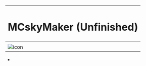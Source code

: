 |<h1>MCskyMaker (Unfinished)</h1>   |
|--------------------------------------------------------------------------------------------------------------------|
|  <a>                                                                                                               |   
|  ![icon](https://github.com/aKqir24/MCskyMaker/assets/142222025/287d4cee-179f-49b1-983c-1460641ba7c0) </a>         | <dd>Creates A Sky Overlay Pack Of Your Choosen Image And Exports It Both For Java & Bedrock.</dd>
  

<ul>
  <li></li>
</ul>
